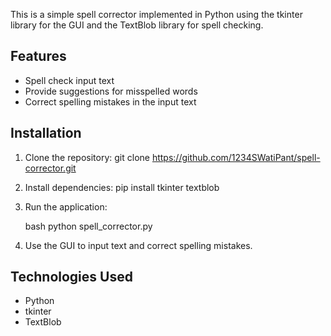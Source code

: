 This is a simple spell corrector implemented in Python using the tkinter library for the GUI and the TextBlob library for spell checking.

## Features

- Spell check input text
- Provide suggestions for misspelled words
- Correct spelling mistakes in the input text

## Installation

1. Clone the repository:
   git clone https://github.com/1234SWatiPant/spell-corrector.git
   

2. Install dependencies:
   pip install tkinter textblob
   

3. Run the application:

   bash
   python spell_corrector.py
   

4. Use the GUI to input text and correct spelling mistakes.

## Technologies Used

- Python
- tkinter
- TextBlob

